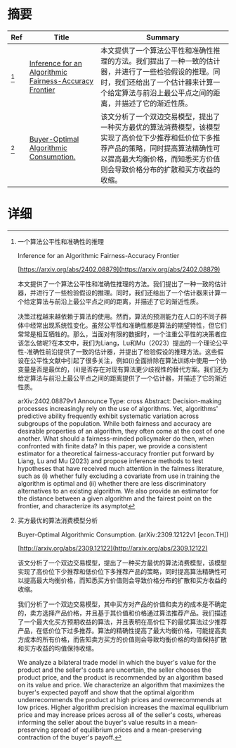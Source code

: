 # 摘要

| Ref | Title | Summary |
| --- | --- | --- |
| [^1] | [Inference for an Algorithmic Fairness-Accuracy Frontier](https://arxiv.org/abs/2402.08879) | 本文提供了一个算法公平性和准确性推理的方法。我们提出了一种一致的估计器，并进行了一些检验假设的推理。同时，我们还给出了一个估计器来计算一个给定算法与前沿上最公平点之间的距离，并描述了它的渐近性质。 |
| [^2] | [Buyer-Optimal Algorithmic Consumption.](http://arxiv.org/abs/2309.12122) | 该文分析了一个双边交易模型，提出了一种买方最优的算法消费模型，该模型实现了高价位下少推荐和低价位下多推荐产品的策略，同时提高算法精确性可以提高最大均衡价格，而知悉买方价值则会导致价格分布的扩散和买方收益的收缩。 |

# 详细

[^1]: 一个算法公平性和准确性的推理

    Inference for an Algorithmic Fairness-Accuracy Frontier

    [https://arxiv.org/abs/2402.08879](https://arxiv.org/abs/2402.08879)

    本文提供了一个算法公平性和准确性推理的方法。我们提出了一种一致的估计器，并进行了一些检验假设的推理。同时，我们还给出了一个估计器来计算一个给定算法与前沿上最公平点之间的距离，并描述了它的渐近性质。

    

    决策过程越来越依赖于算法的使用。然而，算法的预测能力在人口的不同子群体中经常出现系统性变化。虽然公平性和准确性都是算法的期望特性，但它们常常是相互牺牲的。那么，当面对有限的数据时，一个注重公平性的决策者应该怎么做呢?在本文中，我们为Liang，Lu和Mu（2023）提出的一个理论公平性-准确性前沿提供了一致的估计器，并提出了检验假设的推理方法。这些假设在公平性文献中引起了很多关注，例如(i)全面排除在算法训练中使用一个协变量是否是最优的，(ii)是否存在对现有算法更少歧视性的替代方案。我们还为给定算法与前沿上最公平点之间的距离提供了一个估计器，并描述了它的渐近性质。

    arXiv:2402.08879v1 Announce Type: cross Abstract: Decision-making processes increasingly rely on the use of algorithms. Yet, algorithms' predictive ability frequently exhibit systematic variation across subgroups of the population. While both fairness and accuracy are desirable properties of an algorithm, they often come at the cost of one another. What should a fairness-minded policymaker do then, when confronted with finite data? In this paper, we provide a consistent estimator for a theoretical fairness-accuracy frontier put forward by Liang, Lu and Mu (2023) and propose inference methods to test hypotheses that have received much attention in the fairness literature, such as (i) whether fully excluding a covariate from use in training the algorithm is optimal and (ii) whether there are less discriminatory alternatives to an existing algorithm. We also provide an estimator for the distance between a given algorithm and the fairest point on the frontier, and characterize its asymptot
    
[^2]: 买方最优的算法消费模型分析

    Buyer-Optimal Algorithmic Consumption. (arXiv:2309.12122v1 [econ.TH])

    [http://arxiv.org/abs/2309.12122](http://arxiv.org/abs/2309.12122)

    该文分析了一个双边交易模型，提出了一种买方最优的算法消费模型，该模型实现了高价位下少推荐和低价位下多推荐产品的策略，同时提高算法精确性可以提高最大均衡价格，而知悉买方价值则会导致价格分布的扩散和买方收益的收缩。

    

    我们分析了一个双边交易模型，其中买方对产品的价值和卖方的成本是不确定的，卖方选择产品价格，并且基于其价值和价格通过算法推荐产品。我们描述了一个最大化买方预期收益的算法，并且表明在高价位下的最优算法过少推荐产品，在低价位下过多推荐。算法的精确性提高了最大均衡价格，可能提高卖方成本的所有价格，而告知卖方买方的价值则会导致均衡价格的均值保持扩散和买方收益的均值保持收缩。

    We analyze a bilateral trade model in which the buyer's value for the product and the seller's costs are uncertain, the seller chooses the product price, and the product is recommended by an algorithm based on its value and price. We characterize an algorithm that maximizes the buyer's expected payoff and show that the optimal algorithm underrecommends the product at high prices and overrecommends at low prices. Higher algorithm precision increases the maximal equilibrium price and may increase prices across all of the seller's costs, whereas informing the seller about the buyer's value results in a mean-preserving spread of equilibrium prices and a mean-preserving contraction of the buyer's payoff.
    


